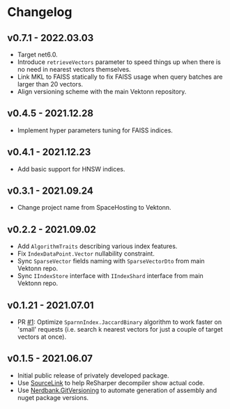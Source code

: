 # Changelog

## v0.7.1 - 2022.03.03
- Target net6.0.
- Introduce `retrieveVectors` parameter to speed things up when there is no need in nearest vectors themselves.
- Link MKL to FAISS statically to fix FAISS usage when query batches are larger than 20 vectors.
- Align versioning scheme with the main Vektonn repository.

## v0.4.5 - 2021.12.28
- Implement hyper parameters tuning for FAISS indices.

## v0.4.1 - 2021.12.23
- Add basic support for HNSW indices.

## v0.3.1 - 2021.09.24
- Change project name from SpaceHosting to Vektonn.

## v0.2.2 - 2021.09.02
- Add `AlgorithmTraits` describing various index features.
- Fix `IndexDataPoint.Vector` nullability constraint.
- Sync `SparseVector` fields naming with `SparseVectorDto` from main Vektonn repo.
- Sync `IIndexStore` interface with `IIndexShard` interface from main Vektonn repo.

## v0.1.21 - 2021.07.01
- PR [#1](https://github.com/vektonn/vektonn-index/pull/1):
  Optimize `SparnnIndex.JaccardBinary` algorithm to work faster on 'small' requests (i.e. search k nearest vectors for just a couple of target vectors at once).

## v0.1.5 - 2021.06.07
- Initial public release of privately developed package.
- Use [SourceLink](https://github.com/dotnet/sourcelink) to help ReSharper decompiler show actual code.
- Use [Nerdbank.GitVersioning](https://github.com/dotnet/Nerdbank.GitVersioning) to automate generation of assembly and nuget package versions.
